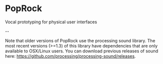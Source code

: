 # PopRock
Vocal prototyping for physical user interfaces

--

Note that older versions of PopRock use the processing sound library. The most recent versions (>=1.3) of this library have dependencies that are only available to OSX/Linux users. You can download previous releases of sound here: https://github.com/processing/processing-sound/releases.
